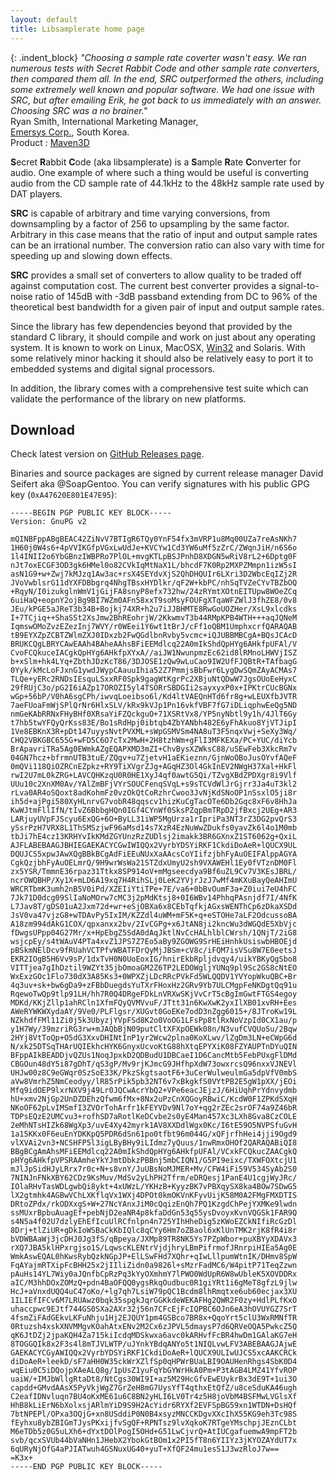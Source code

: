 ```yaml
---
layout: default
title: Libsamplerate home page
---
```


{: .indent_block}
*"Choosing a sample rate coverter wasn't easy. We ran numerous tests with Secret
Rabbit Code and other sample rate converters, then compared them all. In the
end, SRC outperformed the others, including some extremely well known and
popular software. We had one issue with SRC, but after emailing Erik, he got
back to us immediately with an answer. Choosing SRC was a no brainer."*  
Ryan Smith, International Marketing Manager,  
[Emersys Corp.](http://emersys.co.kr/), South Korea.  
Product : [Maven3D](http://maven3d.com)

**S**ecret **R**abbit **C**ode (aka libsamplerate) is a **S**ample **R**ate
**C**onverter for audio. One example of where such a thing would be useful is
converting audio from the CD sample rate of 44.1kHz to the 48kHz sample rate
used by DAT players.

**SRC** is capable of arbitrary and time varying conversions, from downsampling
by a factor of 256 to upsampling by the same factor. Arbitrary in this case
means that the ratio of input and output sample rates can be an irrational
number. The conversion ratio can also vary with time for speeding up and slowing
down effects.

**SRC** provides a small set of converters to allow quality to be traded off
against computation cost. The current best converter provides a signal-to-noise
ratio of 145dB with -3dB passband extending from DC to 96% of the theoretical
best bandwidth for a given pair of input and output sample rates.

Since the library has few dependencies beyond that provided by the standard C
library, it should compile and work on just about any operating system. It is
known to work on Linux, MacOSX, [Win32](win32.md) and Solaris. With some
relatively minor hacking it should also be relatively easy to port it to
embedded systems and digital signal processors.

In addition, the library comes with a comprehensive test suite which can
validate the performance of the library on new platforms.

## Download

Check latest version on
[GitHub Releases page](https://github.com/libsndfile/libsamplerate/releases).

Binaries and source packages are signed by current release manager David Seifert aka
@SoapGentoo. You can verify signatures with his public GPG key (`0xA47620E801E47E95`):

```
-----BEGIN PGP PUBLIC KEY BLOCK-----
Version: GnuPG v2

mQINBFppABgBEAC42ZiNvV7BTIgR6TQy0YnF54fx3mVRP1u8Mq00UZa7reAsNKh7
1H60j0W4s6+4pVVIKGfpVGxLwUdJe+KVCYw1Cd3YW6uMf5zZrC/ZWqnJiH/n6S6o
1l4INII2o6YbGBnzIWBPRo7PlOL+mvgKTLpBSJPnhD8XDGN5wRiV8rL2+6Dptg0F
nJt7oxECGF3OD3gk6HMel0o82CVkIqMtNaX1L/bhcdF7K0Rp2MXPZMmpn1izW5sI
asN1G9+w+Zwj7kMJzq1Aw3ac+rsX4SEYdvXjS2QhDHQUIr6LXri3D2WbcEqIZj2R
JVoVwblsrG11dYXFDBbgrq4NhgTBsxHYDlkr/qF2W+kbPC/nhSqTVZeCYvTBZbOQ
+RqyN/I0izukglnWmV1jGijFA8snyP8efx732hw/24zRYmtXOtnEITUpw8WOeZCq
6uiHaQ+eopnY2ojBg9BI7WZm0AFn58xxT9soMsyFOUFgXTqaWFZWlJ3fhZE8/0v8
JEu/kPGE5aJReT3b34B+Bojkj74XR+h2u7iJJBHMTE8RwGoUOZHer/XsL9xlcdks
I+7TCjiq++ShaSSt2XsJmw2BhREohrjW/2KkwmvT3b44RMpKPB4WTH+++aqJQNeM
IqmswOMoZvzEZezInj7WVY/r0WEei1Y6wt1tBrJ/cFf1oQBM1UmphxcrfQARAQAB
tB9EYXZpZCBTZWlmZXJ0IDxzb2FwQGdlbnRvby5vcmc+iQJUBBMBCgA+BQsJCAcD
BRUKCQgLBRYCAwEAAh4BAheAAhsBFiEEMdlcq22A0mIkShdQpHYg6AHkfpUFAl/V
CvoFCQkuceIACgkQpHYg6AHkfpXYxA//aiJW1NwunpmzEc62id8lRMnoLHWVjISZ
b+xSlm+hk4LYq+ZbthJDzKcT86/3DJOSE1zQw9wLuCao9IW2UfFJQBtR+TAfbagG
0Yyk/kMcLoFJxnG1ywdJWypCAauuIhia52Z7PmmjsBbFwr6LygDwSQmZAyACMAs7
TLQe+yERc2RNDsIEsquLSxxRF0Spk9gagWtKgrPc2XBjuNtQDwW7JgsOUoEeHyxC
29fRUjC3o/pG2I6iAZp17OROZI5yl4TSORrSBDGIi2sayxyxP0x+IPKtrCUcBGNx
wGp+56bP/V0hA6sgCPh/iwvqLoeibso6l/Kd4ltVAEQnHTd6fr8g+wLEUXfbJVTR
7aeFUoaFmWjSPlQrNr6HlxSLV/kRx9kVJp1Pn16vkfVBF7fG7iDLiqphwEeQg5ND
nmGeKAbRRNxFHyBHf0XRsaYiFZQckguO+71XSRtVx8/YP5nyNbtl9y1h/4JlT6Gy
t7hb5twYFQyQrKss83E/Bo1sRdHpj0ibtqb4ZbYANbh482E6yFhAkuo8YjVTJipI
1Ve8EBKnX3R+pDt147uyysNvtPVXML+sWpGSMVSm4NA8uT3F5nqxVwj+SeXy3Wq/
CHQ2VBKGBC655G+wFD5C6O7cTx2MwH+2H8tzhWm+gFlI3MFKEXa/PC+YUC/diYcb
BrApavriTRa5Ag0EWmkAZgEQAPXMD3mZI+ChvBysXZWksC88/uSEwFeb3XkcRm7v
04GN7hcz+bfrmnUTB3tuE/ZQgv+u7ZjetvH1aEKieznn/GjnWoOBoJusOYvfAQeF
0mQVi118QiOZRCnEZpkz+RY9TiXVgrZJg+AGqHZ3Ol4GkInEV2NWgH37Xal+HkFl
rwI2U7mL0kZRG+LAVCQHKzqU0R0HE1XyJ4qf0awtG5Qi/TZvgXBdZPDXgr8i9Vlf
UUu10c2XnXM0Av/YAlZmBFjVYrSOUCFenqSVqL+s9sTCVdWlJrGjrr3Ja4uT3kl2
rLva0AR4oSQoxt8adKohmFz0vzOkQtCoRzhrCwoo3JvNjKdSNoOP1nSsxlO5ji8r
ih5d+ajPgi580XyHLnrvG7vobR48qqscv1hizKuCgTacOTe6Db2Gqc8xF6v8HhJa
KwWJtmFllIfN/tIvZ6BbbgHQn0IGf4CYnWf0SksPZqpBmTRpD2jfBxcj2UEg+AR3
LARjuyUVpFJScyu6ExQG+6O+ByLL31iWP5MgUrza1rIpriPa3NT3rZ3DG2pvQrS3
ySsrPzH7VRX8L1ThSMSzjwF96aMsd14s7XzR4EzNuWwZDukfs0yavZk6l4o1M0mb
tbJi7hE4cz13KRHYvIkKMdZGYUnzRzZUDlsj2imakk3BR6GXnxZ1ST6062g+QxiL
AJFLABEBAAGJBHIEGAEKACYCGwIWIQQx2VyrbYDSYiRKF1CkdiDoAeR+lQUCX9UL
DQUJCS5xpwJAwXQgBBkBCgAdFiEEuNUxXaAAcsCoYIifzjbhFyAuOEIFAlppAGYA
CgkQzjbhFyAuOELmrQ/9H9wrWsWa21STZdxUmyU2sh9VXAWEHl1Ey0fVTznDM0Fl
zx5YSR/TmmnE36rpaz31Ttkx8SP914oV+mMgseecdya9Bf6uZL9Cv7V3KEsJBRL/
ncrOWQBHP/Xy1X+mLD6A19xq7H4RihSLj0LeK2YVjrJzJ7wMf4mKXuBayQeAHImU
WRCRTbmK3umh2nB5V0iPd/XZEIiYtiTPe+7E/va6+0bBvOumF3a+Z0iui7eU4hFC
7Jk71D0dcg09SlIaNoMOrw7cMC3j2pMdKtsj8+0I6WBv14PhhqPAsnjdf7I/4NfK
L7Jav8T/gDS01uA2Jxm72d+wr+eSjOBXa6x8CEbTqfkjAGxsWENThCp6zDkaXSDd
JsV0va47vjzG8+wTDAvPy5IxIM/KZZdl4uWM+mF5K+q+eSTOHe7aLF2OdcussoBA
A18zm994dAkG1COX/qpxanxx2bv/2IvCGPg+x6JtAN8ji2kncWu3dWGQdE5XbVjc
fDwgsUPpp04G27Mr/x+HpEbgZ5SdA0dAqJktlNvCcHALhlblCWrsh/1QNjT/2iG8
wsjcpEy/s4tWAuV4PTa4xvZ1JPS7Z7Eo5aBy9ZGOWG9SrHEiHnhkUsiswbHBOEjd
pBSkmNElDcv9fRUahVCTPfvWBATFDrQyMjJBSm+cV8c/iFQM7isVSu8W7E0eetsJ
EKR2IOgB5H6Vv9sP/1dxTvH0N0UoEoxIG/hnirEkbRpljdvqy4/uikYBKyQgSbo8
VITTjea7gIhDztil9WZYt35jbOmoaGM2Z6TP2LEDOWgljYUNq9pl9Sc2GS8cNtEO
WxExzGOc1Flo730dX3A85Ks3+0WPXZjLDcRRcPVkFd5WLQQDV1YVYopWkuQBC+Br
4q3uv+sk+bw6gDa9+zFBbDuegdsYuTXrFHoxHz2GRv9Yb7ULCMgpFeNKDgtQq91u
RqewoTwQp9tlp91LH/hh7R0Q4DRgeFDkLnVRXwSKjVvCrT5cBgImGwtFTGS4egoy
MDKd/KKjZllp1ahRCln1XfmFQyQVMVvuF/JTtt31n6KwXwK2yxIlXB01xvRH+Ees
AWeRYWKWXydaAY/9Ve0/PLFlgsr/XUGvt0GoEKe7odD3nZgg6015+/8JTroKw19L
NZkhdfFMl11Zi0j5k3UbyzjYVpFSd8K2o0VoOG1LFsPp8tlRxNoVzpId0CX1au/p
y1H7Wy/39mzriRG3rw+mJAQbBjN09putCltXFXpOEWk08n/N3vufCVQUoSu/2Bqw
2HYj8VtToQp+O5dG3XxvDHINtInP1yr2Wcw2plna0KoXLwv/lZgDm3LN+eCWpG6d
N/xk25DTSqTHArUQIEkhcHYK6GnyxUcvoKtG88hXtqEPYXiK08FZYAUPTnDYuQIN
BFppAIkBEADDjvQZUs1NoqJpxkD2QDBudU1DBCaeI1D6CancMtb5FebPUxgFlDMd
CBGOun48dY5i87gDhT/qS3gP/Mv9rjKJmcG9JHfhpXdW73owxrcsQ96nxxVJNEVl
UHJw00z8C9eGWqr0SzSoE33K/PkzSkgtsaotF6+3uCerWulweulmGa5dpVfV0mbS
aVw8VmrhZ5NmCeodyy/lR85rPik5pb32NT6v7xBkgkfS0VYtPB2E5gW1pXX/jEOi
Mfq9idOEP9lxrNXV9j49Lr0JQCwAcrYbQ2+VPe6eacJEjzJ/6HiUqhPrYdnvydmb
hU+xmv2NjGp2UnDZDEhzQfwm6fMx+8Nx2uPzCnXQGoyRBwiC/KcdW0F1ZPKdSXqH
NKoOF62pLvIMSmfI3ZVOrTohArfr1kFEYVDv9Nl7oY+qg2rZEc2srOF74a9Z46bR
TDPsEQzE2UMCvu3+rofhSD7aRotlKeDCvbe2s0yE4Man457Xc3LXh8Gva8CzCOLE
2eMhNTsHIZk68WgXp3/uvE4Xy42myrk1AV8XXDdlWgx0Kc/I6tE59O5NVPSfuGvH
1a15KKx0F6euEnYDKKpQ5PDR6dSn61po0tfbt96m044G/xQFjrfhHei4jji9Ogd9
vlXVAi2vn3+NCSHFP5l3igLByBHy9iLIdmz7yQuus/1nwRmxOHOf2QARAQABiQI8
BBgBCgAmAhsMFiEEMdlcq22A0mIkShdQpHYg6AHkfpUFAl/VCxkFCQkucZAACgkQ
pHYg6AHkfpVPSRAAmheYkYJmtDbkzPBBnj5mbCIQN1/G5PI9eixc/TXWFOXtcjU1
mJlJpSidHJyLRrx7r0c+N+s8vnY/JuUBsNoMJMER+Mv/CFW4iFi59V534SyAb2S0
7NINJnFNkXBY62CDz9KsMuv/MdSv2yLhPH2Tfrm/eDRQesj1PanE4U1cgjWyJRc/
IOlaRHvTasWDLgwbQi8ykt+4xUWzL/YKHzB+KyyzBK7vPBXqySX8ka4BOw7SDwG5
lX2gtmhk4AGBwVChLXKflqVx1WXj4DPOt0kmOKVnKFyvUijK58M0A2FMgFMXDTIS
DRtoZPdx/rkODXxgS+W+27NcYAnxJiM0cQqizEnQh7PQ1KzgdChPejYXMKe9lwdn
ssMUxrBpbuAuagEf+pebNjD2eaNR4p8kfaDdGn53q55ysDvoyxKvnVQGSk1FAR9Q
s4N5a4f02U7dzlyEhEfIcuUlRCfnlpn4n725YIhHheDig5zKWoEZCkNIfiRcGzDl
8Drj+tlZiUR+gDkIoWSBaCkKbIQlc8qCYy6Hm7oZBaol6xKlUnTMK2rjK8fR4i8r
bVDWBAaWj3jcDHJ0Jg3fS/qBpeya/JXMp89TR8NK5Ys7PZpWbor+puXBYyXDAVx3
rXQ7JBA5klHPxrgjso1S/LqwscKLENtrVjdjhryLBmPifrmofJRnrpiHIEa5Ag0E
WmkAswEQAL0hKwsRybQzkNGpJP+ElLSwFHd7XQhr+qIwLllpumWtnIK/DHmv8SpW
FqAYajmRTXipFcBHH25x2jIIliZidn0a9826l+sMzrFadMC6/W4pitP71TeqZzwn
pAuHs14YL7Wiy0aJQnfbCpRzPq3kYyOXmhmY7lPWO0WdUpR6W8wUbleK5XOVDDRx
aIC/M3hhDOxZOMzQ+pdn4BaOFQQ0ygsRkqOudbuc0R1giYRt1i6gMeT8gfzL9jlw
HcJ+aVnxdUQQ4uC47oKo/+lg7qh7LsiW79pQC1Bcdm8lhRmqtxe6ub60ecjax3XU
1ILIEfIFCv6M7LRUAwz0bqk35spgkJqrGGKkdeWEKAFHg2QWR2F0zy+HdlPLfKxO
uhaccpwc9EJtf744GS0SXa2AXr32j56n7CFcEjFcIQPBC6OJn6eA3hOVUYGZ7SrT
4fsmZiFAdGEkvLKFuNhju1Hj2EJQUY1pm4GSBco7BR8x+QqoYrt5clU3WxRMNfTR
0Rtuzsh4xskXNVMMgvKOahAtxENv2M2Cx6zJPVL5dmaysP7d6QRVeOQA5PwkcZ5Q
qK6JtDZj2jpaKQH4Za715kiIcdqMDSkwxa6avc0kARHvfFcBR4hwDm1GAlaKG7eH
8TOGGQIk8x2F3s4l8mTJVLWTP/uJYnkYBdqANYo5t1NIQLvwLFV3ABEBAAGJAjwE
GAEKACYCGyAWIQQx2VyrbYDSYiRKF1CkdiDoAeR+lQUCX9ULIwUJCS5xcAAKCRCk
diDoAeR+leekD/sF7aHH0W35ckWrXZlfSp0qHPWrBUaLBI9OAUHenRhgs4SbK0D4
wqEiu0C5iDQojpXAeALQ8g/1pUsZ1yuFqYbGYWrHkA0Pm+P3tAGB4LMZ41YfvROP
uaiW/+IMJbWllgRtaDt8/NtCgs30WI9I+az5M29HcGfvEwEUykrBx3dE9T+1ui3O
capdd+GMvdAAsX5PyVkjWgZ7GrZeH8mG7UysYfT4qthxEtQfZ/u8ceSduKA46ugh
C2eafIDNvluqn7BU4oKxME61u6C8BN2yHLI6LV0Tr4z5H8joVbM4BSFMwLVGlsXf
HhB8kLiErN6bXolxsjARlmYiD9S9H2AcYidr6RYXf2EVFSpBG59xn1WTDN+DsHQf
7btNPEPl/OPxa3OQjG+xn8USddiP0N0B4xsyzMNCCKDgvXXcIhX55KG9eh3Tc98S
fEyhxu8ybZBIGmTJysPKxijfvSgQF+RPNTsz9lvXqkoK7RTgeYMschpjJEznCLbt
M6eTDb5z0G5uLXh6+dYxtDOlPogI5OHd+G51LwCjvrQ+AtIUCgafuemwA9mpFT2b
svb/qcxSVUb44bVaNHn1JHebX2YbokGtBOm1x2PI5fT8n6YIIYz3jKYOZAYdUT7x
6qURyNjOfG4aPJIATwuh4GSNuxUG40+yuT+XfQF24mu1esS1J3wzRloJ7w==
=K3x+
-----END PGP PUBLIC KEY BLOCK-----
```
